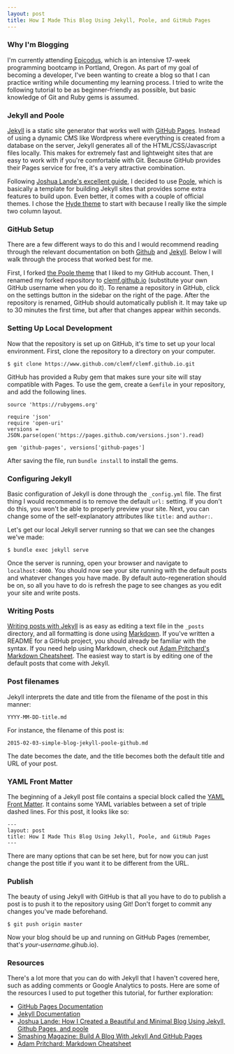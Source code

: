 ```yaml
---
layout: post
title: How I Made This Blog Using Jekyll, Poole, and GitHub Pages
---
```


### Why I'm Blogging

I'm currently attending [Epicodus](http://www.epicodus.com/), which is an intensive 17-week programming bootcamp in Portland, Oregon. As part of my goal of becoming a developer, I've been wanting to create a blog so that I can practice writing while documenting my learning process. I tried to write the following tutorial to be as beginner-friendly as possible, but basic knowledge of Git and Ruby gems is assumed.

### Jekyll and Poole

[Jekyll](http://http://jekyllrb.com/) is a static site generator that works well with [GitHub Pages](http://pages.github.com). Instead of using a dynamic CMS like Wordpress where everything is created from a database on the server, Jekyll generates all of the HTML/CSS/Javascript files locally. This makes for extremely fast and lightweight sites that are easy to work with if you're comfortable with Git. Because GitHub provides their Pages service for free, it's a very attractive combination.

Following [Joshua Lande's excellent guide](http://joshualande.com/jekyll-github-pages-poole/), I decided to use [Poole](https://getpoole.com/), which is basically a template for building Jekyll sites that provides some extra features to build upon. Even better, it comes with a couple of official themes. I chose the [Hyde theme](http://hyde.getpoole.com/) to start with because I really like the simple two column layout.

### GitHub Setup

There are a few different ways to do this and I would recommend reading through the relevant documentation on both [Github](https://help.github.com/articles/using-jekyll-with-pages/) and [Jekyll](http://jekyllrb.com/docs/github-pages/). Below I will walk through the process that worked best for me.

First, I forked [the Poole theme](https://github.com/poole/hyde) that I liked to my GitHub account. Then, I renamed my forked repository to [clemf.github.io](http://www.github.com/clemf/clemf.github.io) (substitute your own GitHub username when you do it). To rename a repository in GitHub, click on the settings button in the sidebar on the right of the page. After the repository is renamed, GitHub should automatically publish it. It may take up to 30 minutes the first time, but after that changes appear within seconds.

### Setting Up Local Development

Now that the repository is set up on GitHub, it's time to set up your local environment. First, clone the repository to a directory on your computer.

```
$ git clone https://www.github.com/clemf/clemf.github.io.git
```

GitHub has provided a Ruby gem that makes sure your site will stay compatible with Pages. To use the gem, create a `Gemfile` in your repository, and add the following lines.

```
source 'https://rubygems.org'

require 'json'
require 'open-uri'
versions = JSON.parse(open('https://pages.github.com/versions.json').read)

gem 'github-pages', versions['github-pages']
```
After saving the file, run `bundle install` to install the gems.

### Configuring Jekyll

Basic configuration of Jekyll is done through the `_config.yml` file. The first thing I would recommend is to remove the default `url:` setting. If you don't do this, you won't be able to properly preview your site. Next, you can change some of the self-explanatory attributes like `title:` and `author:`.

Let's get our local Jekyll server running so that we can see the changes we've made:

```
$ bundle exec jekyll serve
```

Once the server is running, open your browser and navigate to `localhost:4000`. You should now see your site running with the default posts and whatever changes you have made. By default auto-regeneration should be on, so all you have to do is refresh the page to see changes as you edit your site and write posts.

### Writing Posts

[Writing posts with Jekyll](http://jekyllrb.com/docs/posts/) is as easy as editing a text file in the `_posts` directory, and all formatting is done using [Markdown](http://en.wikipedia.org/wiki/Markdown). If you've written a README for a GitHub project, you should already be familiar with the syntax. If you need help using Markdown, check out [Adam Pritchard's Markdown Cheatsheet](https://github.com/adam-p/markdown-here/wiki/Markdown-Cheatsheet). The easiest way to start is by editing one of the default posts that come with Jekyll.

### Post filenames

Jekyll interprets the date and title from the filename of the post in this manner:

```
YYYY-MM-DD-title.md
```

For instance, the filename of this post is:

```
2015-02-03-simple-blog-jekyll-poole-github.md
```

The date becomes the date, and the title becomes both the default title and URL of your post.

### YAML Front Matter

The beginning of a Jekyll post file contains a special block called the [YAML Front Matter](http://jekyllrb.com/docs/frontmatter/). It contains some YAML variables between a set of triple dashed lines. For this post, it looks like so:

```
---
layout: post
title: How I Made This Blog Using Jekyll, Poole, and GitHub Pages
---
```

There are many options that can be set here, but for now you can just change the post title if you want it to be different from the URL.

### Publish

The beauty of using Jekyll with GitHub is that all you have to do to publish a post is to push it to the repository using Git! Don't forget to commit any changes you've made beforehand.

```
$ git push origin master
```

Now your blog should be up and running on GitHub Pages (remember, that's *your-username*.gihub.io).

### Resources

There's a lot more that you can do with Jekyll that I haven't covered here, such as adding comments or Google Analytics to posts. Here are some of the resources I used to put together this tutorial, for further exploration:

* [GitHub Pages Documentation](https://help.github.com/categories/github-pages-basics/)
* [Jekyll Documentation](http://jekyllrb.com/docs/home/)
* [Joshua Lande: How I Created a Beautiful and Minimal Blog Using Jekyll, Github Pages, and poole](http://joshualande.com/jekyll-github-pages-poole/)
* [Smashing Magazine: Build A Blog With Jekyll And GitHub Pages](http://www.smashingmagazine.com/2014/08/01/build-blog-jekyll-github-pages/)
* [Adam Pritchard: Markdown Cheatsheet](https://github.com/adam-p/markdown-here/wiki/Markdown-Cheatsheet)

